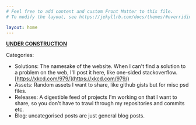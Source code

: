 ```yaml
---
# Feel free to add content and custom Front Matter to this file.
# To modify the layout, see https://jekyllrb.com/docs/themes/#overriding-theme-defaults

layout: home
---
```


[**UNDER CONSTRUCTION**](/about)

Categories:
- Solutions: The namesake of the website. When I can't find a solution to a problem on the web, I'll post it here, like one-sided stackoverflow. [https://xkcd.com/979/](https://xkcd.com/979/)
- Assets: Random assets I want to share, like github gists but for misc psd files.
- Releases: A digestible feed of projects I'm working on that I want to share, so you don't have to trawl through my repositories and commits etc.
- Blog: uncategorised posts are just general blog posts.
